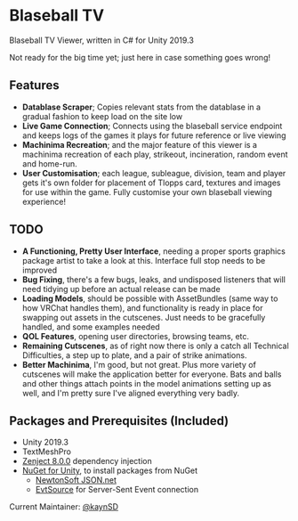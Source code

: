 # Blaseball TV
Blaseball TV Viewer, written in C# for Unity 2019.3

Not ready for the big time yet; just here in case something goes wrong!

## Features
* **Datablase Scraper**; Copies relevant stats from the datablase in a gradual fashion to keep load on the site low
* **Live Game Connection**; Connects using the blaseball service endpoint and keeps logs of the games it plays for future reference or live viewing
* **Machinima Recreation**; and the major feature of this viewer is a machinima recreation of each play, strikeout, incineration, random event and home-run.
* **User Customisation**; each league, subleague, division, team and player gets it's own folder for placement of Tlopps card, textures and images for use within the game. Fully customise your own blaseball viewing experience!

## TODO
* **A Functioning, Pretty User Interface**, needing a proper sports graphics package artist to take a look at this. Interface full stop needs to be improved
* **Bug Fixing**, there's a few bugs, leaks, and undisposed listeners that will need tidying up before an actual release can be made
* **Loading Models**, should be possible with AssetBundles (same way to how VRChat handles them), and functionality is ready in place for swapping out assets in the cutscenes. Just needs to be gracefully handled, and some examples needed
* **QOL Features**, opening user directories, browsing teams, etc.
* **Remaining Cutscenes**, as of right now there is only a catch all Technical Difficulties, a step up to plate, and a pair of strike animations. 
* **Better Machinima**, I'm good, but not great. Plus more variety of cutscenes will make the application better for everyone. Bats and balls and other things attach points in the model animations setting up as well, and I'm pretty sure I've aligned everything very badly.

## Packages and Prerequisites (Included)
* Unity 2019.3
* TextMeshPro
* [Zenject 8.0.0](https://github.com/modesttree/Zenject) dependency injection
* [NuGet for Unity](https://github.com/GlitchEnzo/NuGetForUnity), to install packages from NuGet
    * [NewtonSoft JSON.net](https://www.newtonsoft.com/json)
    * [EvtSource](https://github.com/3ventic/EvtSource) for Server-Sent Event connection

Current Maintainer: [@kaynSD](https://twitter.com/kaynSD)